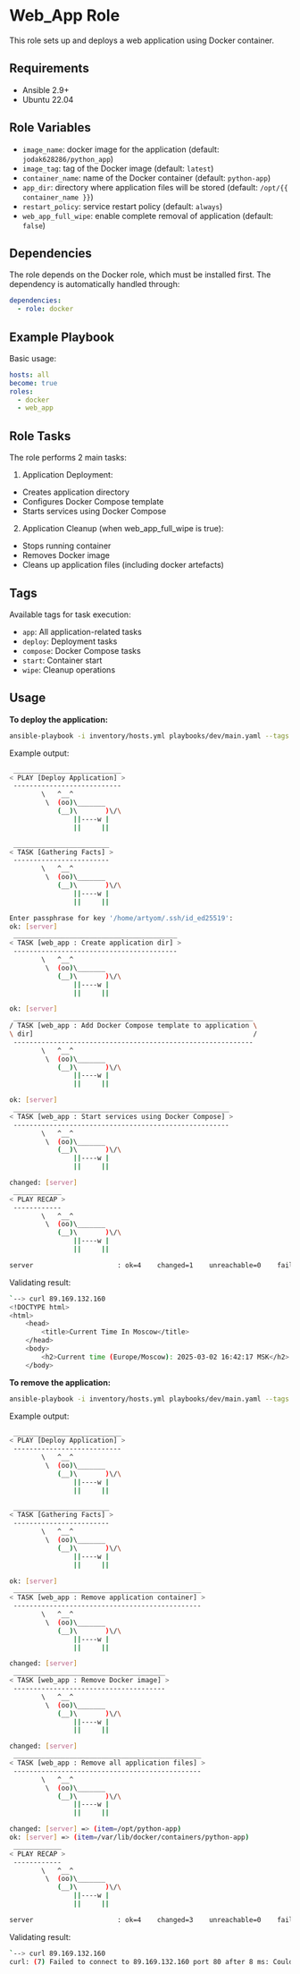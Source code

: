# Web_App Role

This role sets up and deploys a web application using Docker container.

## Requirements

- Ansible 2.9+
- Ubuntu 22.04

## Role Variables

- `image_name`: docker image for the application (default: `jodak628286/python_app`)
- `image_tag`: tag of the Docker image (default: `latest`)
- `container_name`: name of the Docker container (default: `python-app`)
- `app_dir`: directory where application files will be stored (default: `/opt/{{ container_name }}`)
- `restart_policy`: service restart policy (default: `always`)
- `web_app_full_wipe`: enable complete removal of application (default: `false`)

## Dependencies

The role depends on the Docker role, which must be installed first. The dependency is automatically handled through:

```yaml
dependencies:
  - role: docker
```

## Example Playbook

Basic usage:

```yaml
hosts: all
become: true
roles:
  - docker
  - web_app
```

## Role Tasks

The role performs 2 main tasks:

1. Application Deployment:

- Creates application directory
- Configures Docker Compose template
- Starts services using Docker Compose

2. Application Cleanup (when web_app_full_wipe is true):

- Stops running container
- Removes Docker image
- Cleans up application files (including docker artefacts)

## Tags

Available tags for task execution:

- `app`: All application-related tasks
- `deploy`: Deployment tasks
- `compose`: Docker Compose tasks
- `start`: Container start
- `wipe`: Cleanup operations

## Usage

**To deploy the application:**

```bash
ansible-playbook -i inventory/hosts.yml playbooks/dev/main.yaml --tags "deploy"
```

Example output:

```bash
 ___________________________
< PLAY [Deploy Application] >
 ---------------------------
        \   ^__^
         \  (oo)\_______
            (__)\       )\/\
                ||----w |
                ||     ||

 ________________________
< TASK [Gathering Facts] >
 ------------------------
        \   ^__^
         \  (oo)\_______
            (__)\       )\/\
                ||----w |
                ||     ||

Enter passphrase for key '/home/artyom/.ssh/id_ed25519': 
ok: [server]
 _________________________________________
< TASK [web_app : Create application dir] >
 -----------------------------------------
        \   ^__^
         \  (oo)\_______
            (__)\       )\/\
                ||----w |
                ||     ||

ok: [server]
 ____________________________________________________________
/ TASK [web_app : Add Docker Compose template to application \
\ dir]                                                       /
 ------------------------------------------------------------
        \   ^__^
         \  (oo)\_______
            (__)\       )\/\
                ||----w |
                ||     ||

ok: [server]
 ______________________________________________________
< TASK [web_app : Start services using Docker Compose] >
 ------------------------------------------------------
        \   ^__^
         \  (oo)\_______
            (__)\       )\/\
                ||----w |
                ||     ||

changed: [server]
 ____________
< PLAY RECAP >
 ------------
        \   ^__^
         \  (oo)\_______
            (__)\       )\/\
                ||----w |
                ||     ||

server                     : ok=4    changed=1    unreachable=0    failed=0    skipped=0    rescued=0    ignored=0   

```

Validating result:

```bash
`--> curl 89.169.132.160
<!DOCTYPE html>
<html>
    <head>
        <title>Current Time In Moscow</title>
    </head>
    <body>
        <h2>Current time (Europe/Moscow): 2025-03-02 16:42:17 MSK</h2>
    </body>
```

**To remove the application:**

```bash
ansible-playbook -i inventory/hosts.yml playbooks/dev/main.yaml --tags "wipe" -e "web_app_full_wipe=true"
```

Example output:

```bash
 ___________________________
< PLAY [Deploy Application] >
 ---------------------------
        \   ^__^
         \  (oo)\_______
            (__)\       )\/\
                ||----w |
                ||     ||

 ________________________
< TASK [Gathering Facts] >
 ------------------------
        \   ^__^
         \  (oo)\_______
            (__)\       )\/\
                ||----w |
                ||     ||

ok: [server]
 _______________________________________________
< TASK [web_app : Remove application container] >
 -----------------------------------------------
        \   ^__^
         \  (oo)\_______
            (__)\       )\/\
                ||----w |
                ||     ||

changed: [server]
 ______________________________________
< TASK [web_app : Remove Docker image] >
 --------------------------------------
        \   ^__^
         \  (oo)\_______
            (__)\       )\/\
                ||----w |
                ||     ||

changed: [server]
 _______________________________________________
< TASK [web_app : Remove all application files] >
 -----------------------------------------------
        \   ^__^
         \  (oo)\_______
            (__)\       )\/\
                ||----w |
                ||     ||

changed: [server] => (item=/opt/python-app)
ok: [server] => (item=/var/lib/docker/containers/python-app)
 ____________
< PLAY RECAP >
 ------------
        \   ^__^
         \  (oo)\_______
            (__)\       )\/\
                ||----w |
                ||     ||

server                     : ok=4    changed=3    unreachable=0    failed=0    skipped=0    rescued=0    ignored=0   
```

Validating result:

```bash
`--> curl 89.169.132.160
curl: (7) Failed to connect to 89.169.132.160 port 80 after 8 ms: Could not connect to server
```
